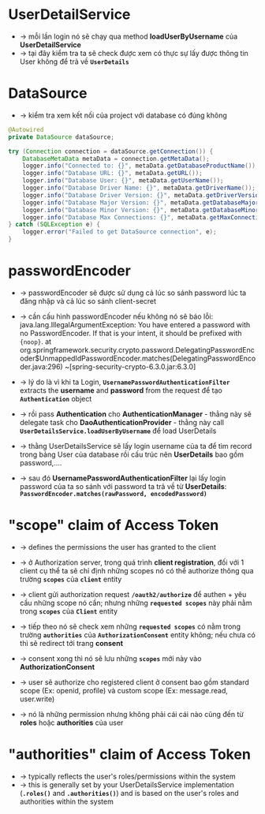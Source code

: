 
# UserDetailService
* -> mỗi lần login nó sẽ chạy qua method **loadUserByUsername** của **UserDetailService**
* -> tại đây kiểm tra ta sẽ check được xem có thực sự lấy được thông tin User không để trả về **`UserDetails`** 

# DataSource
* -> kiểm tra xem kết nối của project với database có đúng không
```java
@Autowired
private DataSource dataSource;

try (Connection connection = dataSource.getConnection()) { 
    DatabaseMetaData metaData = connection.getMetaData(); 
    logger.info("Connected to: {}", metaData.getDatabaseProductName()); 
    logger.info("Database URL: {}", metaData.getURL()); 
    logger.info("Database User: {}", metaData.getUserName()); 
    logger.info("Database Driver Name: {}", metaData.getDriverName()); 
    logger.info("Database Driver Version: {}", metaData.getDriverVersion()); 
    logger.info("Database Major Version: {}", metaData.getDatabaseMajorVersion()); 
    logger.info("Database Minor Version: {}", metaData.getDatabaseMinorVersion()); 
    logger.info("Database Max Connections: {}", metaData.getMaxConnections()); 
} catch (SQLException e) { 
    logger.error("Failed to get DataSource connection", e);
}
```

# passwordEncoder
* -> passwordEncoder sẽ được sử dụng cả lúc so sánh password lúc ta đăng nhập và cả lúc so sánh client-secret

* -> cần cấu hình passwordEncoder nếu không nó sẽ báo lỗi:
java.lang.IllegalArgumentException: You have entered a password with no PasswordEncoder. If that is your intent, it should be prefixed with `{noop}`.
        at org.springframework.security.crypto.password.DelegatingPasswordEncoder$UnmappedIdPasswordEncoder.matches(DelegatingPasswordEncoder.java:296) ~[spring-security-crypto-6.3.0.jar:6.3.0]

* -> lý do là vì khi ta Login, **`UsernamePasswordAuthenticationFilter`** extracts the **username** and **password** from the request để tạo **`Authentication`** object
* -> rồi pass **Authentication** cho **AuthenticationManager** - thằng này sẽ delegate task cho **DaoAuthenticationProvider** - thằng này call **`UserDetailsService.loadUserByUsername`** để load UserDetails
* -> thằng UserDetailsService sẽ lấy login username của ta để tìm record trong bảng User của database rồi cấu trúc nên **UserDetails** bao gồm password,....
* -> sau đó **UsernamePasswordAuthenticationFilter** lại lấy login password của ta so sánh với password ta trả về từ **UserDetails**: **`PasswordEncoder.matches(rawPassword, encodedPassword)`**

# "scope" claim of Access Token
* -> defines the permissions the user has granted to the client

* -> ở Authorization server, trong quá trình **client registration**, đối với 1 client cụ thể ta sẽ chỉ định những scopes nó có thể authorize thông qua trường **`scopes`** của **`client`** entity
* -> client gửi authorization request **`/oauth2/authorize`** để authen + yêu cầu những scope nó cần; nhưng những **`requested scopes`** này phải nằm trong **`scopes`** của **`Client`** entity
* -> tiếp theo nó sẽ check xem những **`requested scopes`** có nằm trong trường **`authorities`** của **`AuthorizationConsent`** entity không; nếu chưa có thì sẽ redirect tới trang **consent**
* -> consent xong thì nó sẽ lưu những **`scopes`** mới này vào **AuthorizationConsent**

* -> user sẽ authorize cho registered client ở consent bao gồm standard scope (Ex: openid, profile) và custom scope (Ex: message.read, user.write)
* -> nó là những permission nhưng không phải cái cái nào cũng đến từ **roles** hoặc **authorities** của user

# "authorities" claim of Access Token
* -> typically reflects the user's roles/permissions within the system
* -> this is generally set by your UserDetailsService implementation (**`.roles()`** and **`.authorities()`**) and is based on the user's roles and authorities within the system

